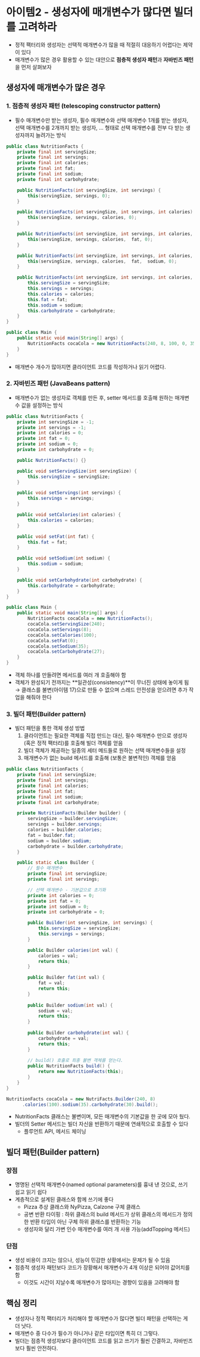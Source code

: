 # 아이템2 - 생성자에 매개변수가 많다면 빌더를 고려하라

* 정적 팩터리와 생성자는 선택적 매개변수가 많을 때 적절히 대응하기 어렵다는 제약이 있다
* 매개변수가 많은 경우 활용할 수 있는 대안으로 **점층적 생성자 패턴**과 **자바빈즈 패턴**을 먼저 살펴보자

## 생성자에 매개변수가 많은 경우

### 1. 점층적 생성자 패턴 (telescoping constructor pattern)

* 필수 매개변수만 받는 생성자, 필수 매개변수와 선택 매개변수 1개를 받는 생성자, 선택 매개변수를 2개까지 받는 생성자, ... 형태로 선택 매개변수를 전부 다 받는 생성자까지 늘려가는 방식

```java
public class NutritionFacts {
    private final int servingSize;
    private final int servings;
    private final int calories;
    private final int fat;
    private final int sodium;
    private final int carbohydrate;

    public NutritionFacts(int servingSize, int servings) {
        this(servingSize, servings, 0);
    }

    public NutritionFacts(int servingSize, int servings, int calories) {
        this(servingSize, servings, calories, 0);
    }

    public NutritionFacts(int servingSize, int servings, int calories, int fat) {
        this(servingSize, servings, calories,  fat, 0);
    }

    public NutritionFacts(int servingSize, int servings, int calories, int fat, int sodium) {
        this(servingSize, servings, calories,  fat,  sodium, 0);
    }

    public NutritionFacts(int servingSize, int servings, int calories, int fat, int sodium, int carbohydrate) {
        this.servingSize = servingSize;
        this.servings = servings;
        this.calories = calories;
        this.fat = fat;
        this.sodium = sodium;
        this.carbohydrate = carbohydrate;
    }
}
```

```java
public class Main {
    public static void main(String[] args) {
        NutritionFacts cocaCola = new NutritionFacts(240, 8, 100, 0, 35, 27);
    }
}
```

* 매개변수 개수가 많아지면 클라이언트 코드를 작성하거나 읽기 어렵다.

### 2. 자바빈즈 패턴 (JavaBeans pattern)

* 매개변수가 없는 생성자로 객체를 만든 후, setter 메서드를 호출해 원하는 매개변수 값을 설정하는 방식

```java
public class NutritionFacts {
    private int servingSize = -1;
    private int servings = -1;
    private int calories = 0;
    private int fat = 0;
    private int sodium = 0;
    private int carbohydrate = 0;

    public NutritionFacts() {}

    public void setServingSize(int servingSize) {
        this.servingSize = servingSize;
    }

    public void setServings(int servings) {
        this.servings = servings;
    }

    public void setCalories(int calories) {
        this.calories = calories;
    }

    public void setFat(int fat) {
        this.fat = fat;
    }

    public void setSodium(int sodium) {
        this.sodium = sodium;
    }

    public void setCarbohydrate(int carbohydrate) {
        this.carbohydrate = carbohydrate;
    }
}
```

```java
public class Main {
    public static void main(String[] args) {
        NutritionFacts cocaCola = new NutritionFacts();
        cocaCola.setServingSize(240);
        cocaCola.setServings(8);
        cocaCola.setCalories(100);
        cocaCola.setFat(0);
        cocaCola.setSodium(35);
        cocaCola.setCarbohydrate(27);
    }
}
```

* 객체 하나를 만들려면 메서드를 여러 개 호출해야 함
* 객체가 완성되기 전까지는 **일관성(consistency)**이 무너진 상태에 놓이게 됨 → 클래스를 불변(아이템 17)으로 만들 수 없으며 스레드 안전성을 얻으려면 추가 작업을 해줘야 한다

### 3. 빌더 패턴(Builder pattern)

* 빌더 패턴을 통한 객체 생성 방법
  1. 클라이언트는 필요한 객체를 직접 만드는 대신, 필수 매개변수 만으로 생성자(혹은 정적 팩터리)를 호출해 빌더 객체를 얻음
  2. 빌더 객체가 제공하는 일종의 세터 메드들로 원하는 선택 매개변수들을 설정
  3. 매개변수가 없는 build 메서드를 호출해 (보통은 불변적인) 객체를 얻음

```java
public class NutritionFacts {
    private final int servingSize;
    private final int servings;
    private final int calories;
    private final int fat;
    private final int sodium;
    private final int carbohydrate;

    private NutritionFacts(Builder builder) {
        servingSize = builder.servingSize;
        servings = builder.servings;
        calories = builder.calories;
        fat = builder.fat;
        sodium = builder.sodium;
        carbohydrate = builder.carbohydrate;
    }

    public static class Builder {
        // 필수 매개변수
        private final int servingSize;
        private final int servings;

        // 선택 매개변수 - 기본값으로 초기화
        private int calories = 0;
        private int fat = 0;
        private int sodium = 0;
        private int carbohydrate = 0;

        public Builder(int servingSize, int servings) {
            this.servingSize = servingSize;
            this.servings = servings;
        }

        public Builder calories(int val) {
            calories = val;
            return this;
        }

        public Builder fat(int val) {
            fat = val;
            return this;
        }
        
        public Builder sodium(int val) {
            sodium = val;
            return this;
        }
        
        public Builder carbohydrate(int val) {
            carbohydrate = val;
            return this;
        }
        
        // build() 호출로 최종 불변 객체를 얻는다.
        public NutritionFacts build() {
            return new NutritionFacts(this);
        }
    }
}
```

```java
NutritionFacts cocaCola = new NutriFacts.Builder(240, 8)
      .calories(100).sodium(35).carbohydrate(30).build();
```

* NutritionFacts 클래스는 불변이며, 모든 매개변수의 기본값을 한 곳에 모아 뒀다.
* 빌더의 Setter 메서드는 빌더 자신을 반환하기 때문에 연쇄적으로 호출할 수 있다
  * 플루언트 API, 메서드 체이닝

## **빌더 패턴**(Builder pattern)

### **장점**

* 명명된 선택적 매개변수(named optional parameters)를 흉내 낸 것으로, 쓰기 쉽고 읽기 쉽다
* 계층적으로 설계된 클래스와 함께 쓰기에 좋다
  * Pizza 추상 클래스와 NyPizza, Calzone 구체 클래스
  * 공변 반환 타이핑 : 하위 클래스의 build 메서드가 상위 클래스의 메서드가 정의한 반환 타입이 아닌 구체 하위 클래스를 반환하는 기능
  * 생성자와 달리 가변 인수 매개변수를 여러 개 사용 가능(addTopping 메서드)

### **단점**

* 생성 비용이 크지는 않으나, 성능이 민감한 상황에서는 문제가 될 수 있음
* 점층적 생성자 패턴보다 코드가 장황해서 매개변수가 4개 이상은 되어야 값어치를 함
  * 이것도 시간이 지날수록 매개변수가 많아지는 경향이 있음을 고려해야 함

## 핵심 정리

* 생성자나 정적 팩터리가 처리해야 할 매개변수가 많다면 빌더 패턴을 선택하는 게 더 낫다.
* 매개변수 중 다수가 필수가 아니거나 같은 타입이면 특히 더 그렇다.
* 빌더는 점층적 생성자보다 클라이언트 코드를 읽고 쓰기가 훨씬 간결하고, 자바빈즈보다 훨씬 안전하다.
